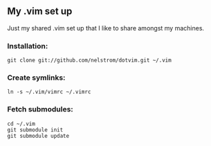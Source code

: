 ## My .vim set up
Just my shared .vim set up that I like to share amongst my machines.

### Installation:
    git clone git://github.com/nelstrom/dotvim.git ~/.vim

### Create symlinks:
    ln -s ~/.vim/vimrc ~/.vimrc

### Fetch submodules:
    cd ~/.vim
    git submodule init
    git submodule update

